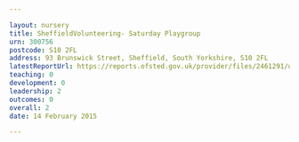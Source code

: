 ```yaml
---

layout: nursery
title: SheffieldVolunteering- Saturday Playgroup
urn: 300756
postcode: S10 2FL
address: 93 Brunswick Street, Sheffield, South Yorkshire, S10 2FL
latestReportUrl: https://reports.ofsted.gov.uk/provider/files/2461291/urn/300756.pdf
teaching: 0
development: 0
leadership: 2
outcomes: 0
overall: 2
date: 14 February 2015

---
```


